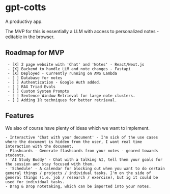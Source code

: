 # gpt-cotts

A productivy app.

The MVP for this is essentially a LLM with access to personalized notes - editable in the browser.

## Roadmap for MVP

     - [X] 2 page website with 'Chat' and 'Notes' - React/Next.js
     - [X] Backend to handle LLM and note changes - Fastapi
     - [X] Deployed - Currently running on AWS Lambda
     - [ ] Database for notes 
     - [ ] Authentication - Google Auth added.
     - [ ] RAG Triad Evals
     - [ ] Custom System Prompts
     - [ ] Sentence Window Retrieval for large note clusters.
     - [ ] Adding IR techniques for better retrieval.


## Features

We also of course have plenty of ideas which we want to implement.

    - Interactive 'Chat with your document' - I'm sick of the use cases where the document is hidden from the user, I want real time interaction with the document.
    - Flashcards - Generate flashcards from your notes - geared towards students.
    - 'AI Study Buddy' - Chat with a talking AI, tell them your goals for the session and stay focused with them.
    - 'Schedule' - A calendar for blocking out when you want to do certain general things / projects / individual tasks. I'm on the side of general things (i.e. job / research / exercise), but ig it could be used for individual tasks.
    - Drag & Drop notetaking, which can be imported into your notes.



